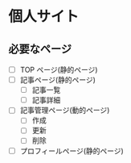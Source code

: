 # 個人サイト

## 必要なページ

- [ ] TOP ページ(静的ページ)
- [ ] 記事ページ(静的ページ)
  - [ ] 記事一覧
  - [ ] 記事詳細
- [ ] 記事管理ページ(動的ページ)
  - [ ] 作成
  - [ ] 更新
  - [ ] 削除
- [ ] プロフィールページ(静的ページ)
